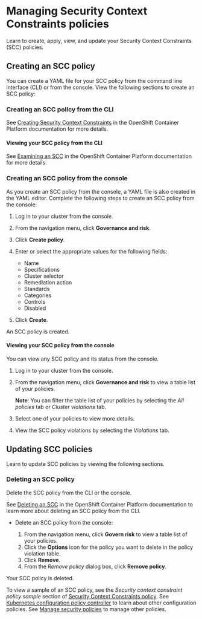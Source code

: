 # Managing Security Context Constraints policies

Learn to create, apply, view, and update your Security Context Constraints (SCC) policies.

## Creating an SCC policy 

You can create a YAML file for your SCC policy from the command line interface (CLI) or from the console. View the following sections to create an SCC policy:

### Creating an SCC policy from the CLI

See [Creating Security Context Constraints](https://docs.openshift.com/container-platform/4.3/authentication/managing-security-context-constraints.html#security-context-constraints-creating_configuring-internal-oauth) in the OpenShift Container Platform documentation for more details.

#### Viewing your SCC policy from the CLI

See [Examining an SCC](https://docs.openshift.com/container-platform/4.3/authentication/managing-security-context-constraints.html#examining-a-security-context-constraints-object_configuring-internal-oauth) in the OpenShift Container Platform documentation for more details.

### Creating an SCC policy from the console

As you create an SCC policy from the console, a YAML file is also created in the YAML editor. Complete the following steps to create an SCC policy from the console:

1. Log in to your cluster from the console.
2. From the navigation menu, click **Governance and risk**.
3. Click **Create policy**.
4. Enter or select the appropriate values for the following fields:
   * Name
   * Specifications
   * Cluster selector
   * Remediation action
   * Standards
   * Categories
   * Controls
   * Disabled

5. Click **Create**.

An SCC policy is created.

#### Viewing your SCC policy from the console

You can view any SCC policy and its status from the console.

1. Log in to your cluster from the console.
2. From the navigation menu, click **Governance and risk** to view a table list of your policies.
   
   **Note**: You can filter the table list of your policies by selecting the _All policies_ tab or _Cluster violations_ tab.

4. Select one of your policies to view more details.
5. View the SCC policy violations by selecting the _Violations_ tab.

## Updating SCC policies

Learn to update SCC policies by viewing the following sections. 

### Deleting an SCC policy

Delete the SCC policy from the CLI or the console. 

See [Deleting an SCC](https://docs.openshift.com/container-platform/4.3/authentication/managing-security-context-constraints.html#deleting-security-context-constraints_configuring-internal-oauth) in the OpenShift Container Platform documentation to learn more about deleting an SCC policy from the CLI.

* Delete an SCC policy from the console:

  1. From the navigation menu, click **Govern risk** to view a table list of your policies.
  2. Click the **Options** icon for the policy you want to delete in the policy violation table.
  3. Click **Remove**.
  4. From the _Remove policy_ dialog box, click **Remove policy**.

Your SCC policy is deleted.

To view a sample of an SCC policy, see the _Security context constraint policy sample_ section of [Security Context Constraints policy](scc_policy.md). See [Kubernetes configuration policy controller](config_policy_ctrl.md) to learn about other configuration policies. See [Manage security policies](manage_policy_overview.md) to manage other policies.
